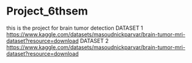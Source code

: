 # Project_6thsem
this is the project for brain tumor detection
DATASET 1 https://www.kaggle.com/datasets/masoudnickparvar/brain-tumor-mri-dataset?resource=download
DATASET 2 https://www.kaggle.com/datasets/masoudnickparvar/brain-tumor-mri-dataset?resource=download
